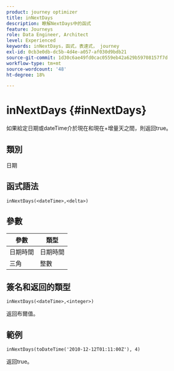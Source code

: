 ```yaml
---
product: journey optimizer
title: inNextDays
description: 瞭解NextDays中的函式
feature: Journeys
role: Data Engineer, Architect
level: Experienced
keywords: inNextDays，函式，表達式， journey
exl-id: 0cb3e0db-dc5b-4d4e-a057-af030d9bdb21
source-git-commit: 1d30c6ae49fd0cac0559eb42a629b59708157f7d
workflow-type: tm+mt
source-wordcount: '48'
ht-degree: 18%

---
```


# inNextDays {#inNextDays}

如果給定日期或dateTime介於現在和現在+增量天之間，則返回true。

## 類別

日期

## 函式語法

`inNextDays(<dateTime>,<delta>)`

## 參數

| 參數 | 類型 |
|-----------|------------------|
| 日期時間 | 日期時間 |
| 三角 | 整數 |

## 簽名和返回的類型

`inNextDays(<dateTime>,<integer>)`

返回布爾值。

## 範例

`inNextDays(toDateTime('2010-12-12T01:11:00Z'), 4)`

返回true。
